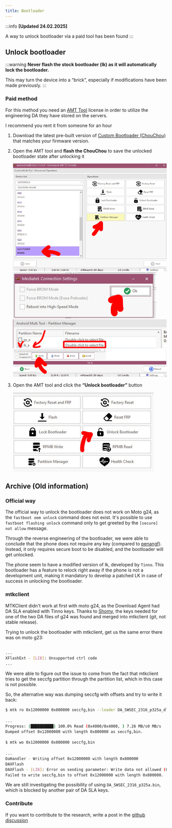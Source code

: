 ```yaml
---
title: Bootloader
---
```


:::info 
**[Updated 24.02.2025]** 

A way to unlock bootloader via a paid tool has been found
:::

## Unlock bootloader
:::warning
**Never flash the stock bootloader (lk) as it will automatically lock the bootloader.**

This may turn the device into a “brick”, especially if modifications have been made previously.
:::

### Paid method
For this method you need an [AMT Tool](https://androidmultitool.com/) license in order to utilize the engineering DA they have stored on the servers.

I recommend you rent it from someone for an hour

1. Download the latest pre-built version of [Custom Bootloader (ChouChou)](../modding/custom-bootloader) that matches your firmware version.
2. Open the AMT tool and **flash the ChouChou** to save the unlocked bootloader state after unlocking it

   ![2.jpg](../../static/assets/bootloader/2.jpg)
   ![3.jpg](../../static/assets/bootloader/3.jpg)
   ![4.jpg](../../static/assets/bootloader/4.jpg)
   ![5.jpg](../../static/assets/bootloader/5.jpg)

3. Open the AMT tool and click the **“Unlock bootloader”** button

   ![1_2.jpg](../../static/assets/bootloader/1_2.jpg)

## Archive (Old information)

### Official way

The official way to unlock the bootloader does not work on Moto g24, as the `fastboot oem unlock` command does not exist.
It's possible to use `fastboot flashing unlock` command only to get greeted by the `[secure] not allow` message.

Through the reverse engineering of the bootloader, we were able to conclude that the phone does not require any key (compared to [penangf](https://penangf.fuckyoumoto.xyz/docs/dev/oem-key-algorithm)).
Instead, it only requires secure boot to be disabled, and the bootloader will get unlocked.

The phone seem to have a modified version of lk, developed by `Tinno`. This bootloader has a feature to relock right away if the phone is not a development unit, making it mandatory to develop a patched LK in case of success in unlocking the bootloader.

### mtkclient

MTKClient didn't work at first with moto g24, as the Download Agent had DA SLA enabled with Tinno keys.
Thanks to [Shomy](https://github.com/shomykohai), the keys needed for one of the two DA files of g24 was found and merged into mtkclient (git, not stable release).

Trying to unlock the bootloader with mtkclient, get us the same error there was on moto g23:

```sh

...
XFlashExt - [LIB]: Unsupported ctrl code
...
```

We were able to figure out the issue to come from the fact that mtkclient tries to get the seccfg partition through the partition list, which in this case is not possible.

So, the alternative way was dumping seccfg with offsets and try to write it back:

```sh
$ mtk ro 0x12000000 0x800000 seccfg,bin --loader DA_SWSEC_2316_p325a_dl_forbidden3.bin

...
Progress: |██████████| 100.0% Read (0x4000/0x4000, ) 7.26 MB/s0 MB/s
Dumped offset 0x12000000 with length 0x800000 as seccfg,bin.

$ mtk wo 0x12000000 0x800000 seccfg,bin

...
DaHandler - Writing offset 0x12000000 with length 0x800000
DAXFlash
DAXFlash - [LIB]: Error on sending parameter: Write data not allowed (0xc002000c)
Failed to write seccfg,bin to offset 0x12000000 with length 0x800000.
```

We are still investigating the possibility of using `DA_SWSEC_2316_p325a.bin`, which is blocked by another pair of DA SLA keys.


### Contribute

If you want to contribute to the research, write a post in the [github discussion](https://github.com/orgs/moto-fogorow/discussions/1)

